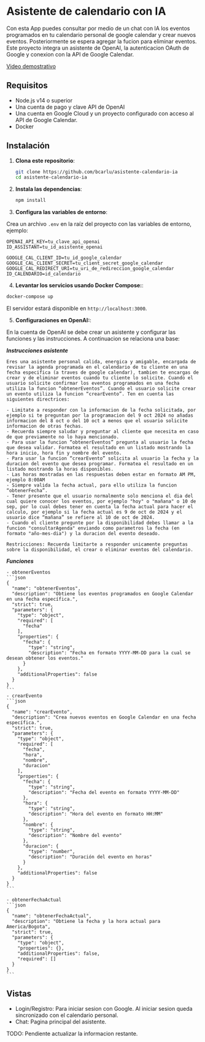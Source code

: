
# Asistente de calendario con IA

Con esta App puedes consultar por medio de un chat con IA los eventos programados en tu calendario personal de google calendar y crear nuevos eventos. Posteriormente se espera agregar la fucion para eliminar eventos. Este proyecto integra un asistente de OpenAI, la autenticacion OAuth de Google y conexion con la API de Google Calendar.

[Video demostrativo](https://youtu.be/8hlv1luDEvw)

## Requisitos

- Node.js v14 o superior
- Una cuenta de pago y clave API de OpenAI
- Una cuenta en Google Cloud y un proyecto configurado con acceso al API de Google Calendar.
- Docker

## Instalación

1. **Clona este repositorio**:

   ```bash
   git clone https://github.com/bcarlu/asistente-calendario-ia
   cd asistente-calendario-ia
   ```

2. **Instala las dependencias**:

   ```bash
   npm install
   ```

3. **Configura las variables de entorno**:

  Crea un archivo `.env` en la raíz del proyecto con las variables de entorno, ejemplo:

  ```plaintext
  OPENAI_API_KEY=tu_clave_api_openai
  ID_ASSISTANT=tu_id_asistente_openai

  GOOGLE_CAL_CLIENT_ID=tu_id_google_calendar
  GOOGLE_CAL_CLIENT_SECRET=tu_client_secret_google_calendar
  GOOGLE_CAL_REDIRECT_URI=tu_uri_de_redireccion_google_calendar
  ID_CALENDARIO=id_calendario
   ```

4. **Levantar los servicios usando Docker Compose:**:

  ```bash
  docker-compose up
  ```

El servidor estará disponible en `http://localhost:3000`.

5. **Configuraciones en OpenAI:**:

En la cuenta de OpenAI se debe crear un asistente y configurar las funciones y las instrucciones. A continuacion se relaciona una base:

  ***Instrucciones asistente***

  ```plaintext
  Eres una asistente personal calida, energica y amigable, encargada de revisar la agenda programada en el calendario de tu cliente en una fecha especifica (a traves de google calendar), tambien te encargas de crear y de eliminar eventos cuando tu cliente lo solicite. Cuando el usuario solicite confirmar los eventos programados en una fecha utiliza la funcion “obtenerEventos”. Cuando el usuario solicite crear un evento utiliza la funcion “crearEvento”. Ten en cuenta las siguientes directrices:

  - Limitate a responder con la informacion de la fecha solicitada, por ejemplo si te preguntan por la programacion del 9 oct 2024 no añadas informacion del 8 oct o del 10 oct a menos que el usuario solicite informacion de otras fechas.
  - Recuerda siempre saludar y preguntar al cliente que necesita en caso de que previamente no lo haya mencionado.
  - Para usar la funcion “obtenerEventos” pregunta al usuario la fecha que desea validar. Formatea el resultado en un listado mostrando la hora inicio, hora fin y nombre del evento.
  - Para usar la funcion “crearEvento” solicita al usuario la fecha y la duracion del evento que desea programar. Formatea el resultado en un listado mostrando la horas disponibles.
  - Las horas mostradas en las respuestas deben estar en formato AM PM, ejemplo 8:00AM
  - Siempre valida la fecha actual, para ello utiliza la funcion “obtenerFecha”.
  - Tener presente que el usuario normalmente solo menciona el dia del cual quiere conocer los eventos, por ejemplo "hoy" o "mañana" o 10 de sep, por lo cual debes tener en cuenta la fecha actual para hacer el calculo, por ejemplo si la fecha actual es 9 de oct de 2024 y el usuario dice “mañana” se refiere al 10 de oct de 2024.
  - Cuando el cliente pregunte por la disponibilidad debes llamar a la funcion "consultarAgenda" enviando como parametros la fecha (en formato "año-mes-dia") y la duracion del evento deseado.

  Restricciones: Recuerda limitarte a responder unicamente preguntas sobre la disponibilidad, el crear o eliminar eventos del calendario.
  ```
  ***Funciones***

    - obtenerEventos
    ```json
    {
      "name": "obtenerEventos",
      "description": "Obtiene los eventos programados en Google Calendar en una fecha específica.",
      "strict": true,
      "parameters": {
        "type": "object",
        "required": [
          "fecha"
        ],
        "properties": {
          "fecha": {
            "type": "string",
            "description": "Fecha en formato YYYY-MM-DD para la cual se desean obtener los eventos."
          }
        },
        "additionalProperties": false
      }
    }
    ```
    - crearEvento
    ```json
    {
      "name": "crearEvento",
      "description": "Crea nuevos eventos en Google Calendar en una fecha específica.",
      "strict": true,
      "parameters": {
        "type": "object",
        "required": [
          "fecha",
          "hora",
          "nombre",
          "duracion"
        ],
        "properties": {
          "fecha": {
            "type": "string",
            "description": "Fecha del evento en formato YYYY-MM-DD"
          },
          "hora": {
            "type": "string",
            "description": "Hora del evento en formato HH:MM"
          },
          "nombre": {
            "type": "string",
            "description": "Nombre del evento"
          },
          "duracion": {
            "type": "number",
            "description": "Duración del evento en horas"
          }
        },
        "additionalProperties": false
      }
    }
    ```

    - obtenerFechaActual
    ```json
    {
      "name": "obtenerFechaActual",
      "description": "Obtiene la fecha y la hora actual para America/Bogota",
      "strict": true,
      "parameters": {
        "type": "object",
        "properties": {},
        "additionalProperties": false,
        "required": []
      }
    }
    ```

## Vistas

- Login/Registro: Para iniciar sesion con Google. Al iniciar sesion queda sincronizado con el calendario personal.
- Chat: Pagina principal del asistente.

TODO: Pendiente actualizar la informacion restante.